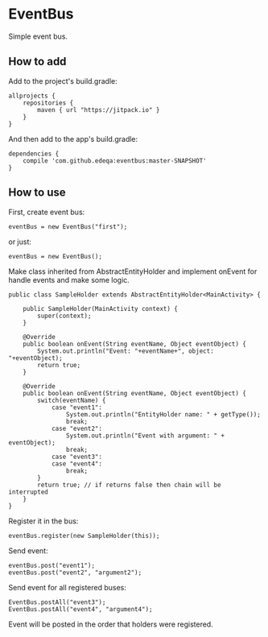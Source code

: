 # EventBus

Simple event bus.

## How to add

Add to the project's build.gradle:

    allprojects {
        repositories {
            maven { url "https://jitpack.io" }
        }
    }


And then add to the app's build.gradle:


    dependencies {
        compile 'com.github.edeqa:eventbus:master-SNAPSHOT'
    }

## How to use

First, create event bus:

    eventBus = new EventBus("first");

or just:

    eventBus = new EventBus();

Make class inherited from AbstractEntityHolder and implement onEvent for handle events and make some logic.

    public class SampleHolder extends AbstractEntityHolder<MainActivity> {

        public SampleHolder(MainActivity context) {
            super(context);
        }

        @Override
        public boolean onEvent(String eventName, Object eventObject) {
            System.out.println("Event: "+eventName+", object: "+eventObject);
            return true;
        }

        @Override
        public boolean onEvent(String eventName, Object eventObject) {
            switch(eventName) {
                case "event1":
                    System.out.println("EntityHolder name: " + getType());
                    break;
                case "event2":
                    System.out.println("Event with argument: " + eventObject);
                    break;
                case "event3":
                case "event4":
                    break;
            }
            return true; // if returns false then chain will be interrupted
        }
    }

Register it in the bus:

    eventBus.register(new SampleHolder(this));

Send event:

    eventBus.post("event1");
    eventBus.post("event2", "argument2");

Send event for all registered buses:

    EventBus.postAll("event3");
    EventBus.postAll("event4", "argument4");

Event will be posted in the order that holders were registered.